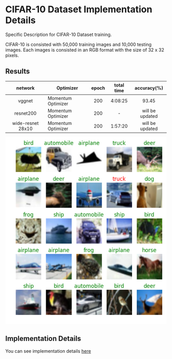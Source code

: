 # CIFAR-10 Dataset Implementation Details
Specific Description for CIFAR-10 Dataset training.

CIFAR-10 is consisted with 50,000 training images and 10,000 testing images.
Each images is consisted in an RGB format with the size of 32 x 32 pixels.

## Results
|      network      | Optimizer          | epoch | total time | accuracy(%)     |
|:-----------------:|--------------------|:-----:|:----------:|:---------------:|
|       vggnet      | Momentum Optimizer |  200  |   4:08:25  | 93.45           |
|      resnet200    | Momentum Optimizer |  200  |      -     | will be updated |
| wide-resnet 28x10 | Momentum Optimizer |  200  |   1:57:20  | will be updated |

![alt text](../result/cifar10_result.png "CIFAR-10 Test Results")

## Implementation Details
You can see implementation details [here](../notebook/README.md)

